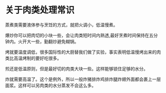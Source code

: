 # 关于肉类处理常识
蒸煮类需要液体参与烹饪的方式，就把火调小，低温慢煮。

爆炒你可以把肉切的小块一些，会让肉类短时间内熟透,最好烹煮时间保持在五分钟内。火开大一些，勤翻炒避免糊锅。

烤就要温度调低，很多国际性的大厨替我们做了实验，事实表明低温慢烤出来的肉类比高温烤制的要好吃很多。

煎还是低温原则，但是最好切的肉类大块一些。这样能够锁住足够的水分。

炸就需要高温了。这个是例外，所以一般炸猪排炸鸡排炸腿炸翅外面都会裹上一层面浆。这样可以另肉类的水分蒸发不会这么多。
